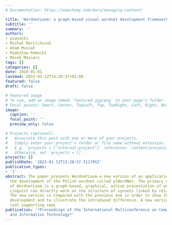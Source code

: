 ```yaml
---
# Documentation: https://wowchemy.com/docs/managing-content/

title: 'WordnetLoom: a graph-based visual wordnet development framework'
subtitle: ''
summary: ''
authors:
- piasecki
- Michał Marci\ŉczuk
- Adam Musiał
- Radosław Ramocki
- Marek Maziarz
tags: []
categories: []
date: 2010-01-01
lastmod: 2022-01-12T14:28:57+01:00
featured: false
draft: false

# Featured image
# To use, add an image named `featured.jpg/png` to your page's folder.
# Focal points: Smart, Center, TopLeft, Top, TopRight, Left, Right, BottomLeft, Bottom, BottomRight.
image:
  caption: ''
  focal_point: ''
  preview_only: false

# Projects (optional).
#   Associate this post with one or more of your projects.
#   Simply enter your project's folder or file name without extension.
#   E.g. `projects = ["internal-project"]` references `content/project/deep-learning/index.md`.
#   Otherwise, set `projects = []`.
projects: []
publishDate: '2022-01-12T13:28:57.511795Z'
publication_types:
- '1'
abstract: The paper presents WordnetLoom-a new version of an application supporting
  the development of the Polish wordnet called plWordNet. The primary user interface
  of WordnetLoom is a graph-based, graphical, active presentation of wordnet structure.
  Linguist can directly work on the structure of synsets linked by relation links.
  The new version is compared with the previous one in order to show the lines of
  development and to illustrate the introduced difference. A new version of WordnetWeaver-a
  tool supporting semi
publication: '*Proceedings of the International Multiconference on Computer Science
  and Information Technology*'
---
```

